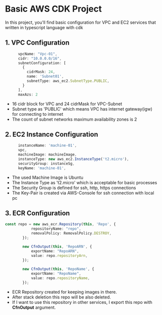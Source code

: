 # Basic AWS CDK Project
In this project, you'll find basic configuration for VPC and EC2 services that written in typescript language with cdk
## 1. VPC Configuration
```typescript
      vpcName: "Vpc-01",
      cidr: "10.0.0.0/16",
      subnetConfiguration: [
        {
          cidrMask: 24,
          name: 'Subnet01',
          subnetType: aws_ec2.SubnetType.PUBLIC,
        }
      ],
      maxAzs: 2
```
* 16 cidr block for VPC and 24 cidrMask for VPC-Subnet
* Subnet type as 'PUBLIC' which means VPC has internet gateway(igw) for connecting to internet
* The count of subnet networks maximum availability zones is 2
## 2. EC2 Instance Configuration

```typescript
      instanceName: 'machine-01',
      vpc,
      machineImage: machineImage,
      instanceType: new aws_ec2.InstanceType('t2.micro'),
      securityGroup: instanceSg,
      keyName: 'machine-01',
```
* The used Machine Image is Ubuntu
* The Instance Type as 't2.micro' which is acceptable for basic processes
* The Security Group is defined for ssh, http, https connections
* The Key-Pair is created via AWS-Console for ssh connection with local pc

## 3. ECR Configuration
```typescript
const repo = new aws_ecr.Repository(this, 'Repo', {
            repositoryName: "repo",
            removalPolicy: RemovalPolicy.DESTROY,    
        });

        new CfnOutput(this, 'RepoARN', {
            exportName: "RepoARN",
            value: repo.repositoryArn,
        });
        
        new CfnOutput(this, 'RepoName', {
            exportName: "RepoName",
            value: repo.repositoryName,
        });
```
* ECR Repository created for keeping images in there.
* After stack deletion this repo will be also deleted.
* If I want to use this repository in other services, I export this repo with **CfnOutput** argument.




